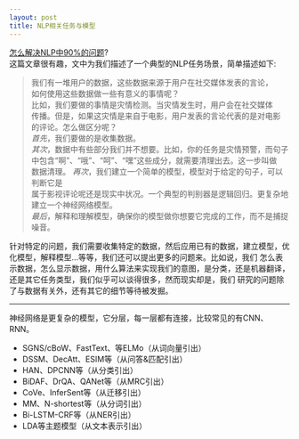 ```yaml
---
layout: post
title: NLP相关任务与模型
---
```

[怎么解决NLP中90%的问题](https://blog.insightdatascience.com/how-to-solve-90-of-nlp-problems-a-step-by-step-guide-fda605278e4e)?  
这篇文章很有趣，文中为我们描述了一个典型的NLP任务场景，简单描述如下:
>我们有一堆用户的数据，这些数据来源于用户在社交媒体发表的言论，  
如何使用这些数据做一些有意义的事情呢？  
比如，我们要做的事情是灾情检测。当灾情发生时，用户会在社交媒体  
传播。但是，如果这灾情是来自于电影，用户发表的言论代表的是对电影  
的评论。怎么做区分呢？  
*首先*，我们要做的是收集数据。  
*其次*，数据中有些部分我们并不想要。比如，你的任务是灾情预警，而句子  
中包含“啊”、“哦”、“呵”、“嘿”这些成分，就需要清理出去。这一步叫做  
数据清理。
*再次*，我们建立一个简单的模型，模型对于给定的句子，可以判断它是  
属于影视评论呢还是现实中状况。一个典型的判别器是逻辑回归。更复杂地  
建立一个神经网络模型。  
*最后*，解释和理解模型，确保你的模型做你想要它完成的工作，而不是捕捉噪音。  

针对特定的问题，我们需要收集特定的数据，然后应用已有的数据，建立模型，优化模型，解释模型...等等，我们还可以提出更多的问题来。比如说，我们
怎么表示数据，怎么显示数据，用什么算法来实现我们的意图，是分类，还是机器翻译，还是其它任务类型，我们似乎可以谈得很多，然而现实却是，我们
研究的问题除了与数据有关外，还有其它的细节等待被发掘。  

---  
神经网络是更复杂的模型，它分层，每一层都有连接，比较常见的有CNN、RNN。



- SGNS/cBoW、FastText、等ELMo（从词向量引出）
- DSSM、DecAtt、ESIM等（从问答&匹配引出）
- HAN、DPCNN等（从分类引出）
- BiDAF、DrQA、QANet等（从MRC引出）
- CoVe、InferSent等（从迁移引出）
- MM、N-shortest等（从分词引出）
- Bi-LSTM-CRF等（从NER引出）
- LDA等主题模型（从文本表示引出）
